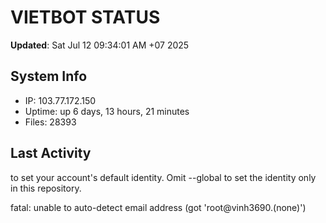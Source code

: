 # VIETBOT STATUS
**Updated**: Sat Jul 12 09:34:01 AM +07 2025

## System Info
- IP: 103.77.172.150
- Uptime: up 6 days, 13 hours, 21 minutes
- Files: 28393

## Last Activity

to set your account's default identity.
Omit --global to set the identity only in this repository.

fatal: unable to auto-detect email address (got 'root@vinh3690.(none)')
